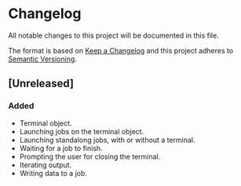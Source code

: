 # Changelog
All notable changes to this project will be documented in this file.

The format is based on [Keep a Changelog](http://keepachangelog.com/en/1.0.0/)
and this project adheres to [Semantic Versioning](http://semver.org/spec/v2.0.0.html).

## [Unreleased]
### Added
- Terminal object.
- Launching jobs on the terminal object.
- Launching standalong jobs, with or without a terminal.
- Waiting for a job to finish.
- Prompting the user for closing the terminal.
- Iterating output.
- Writing data to a job.
